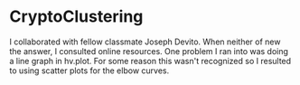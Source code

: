 # CryptoClustering

I collaborated with fellow classmate Joseph Devito. When neither of new the answer, I consulted online resources. One problem I ran into was doing a line graph in hv.plot. For some reason this wasn't recognized so I resulted to using scatter plots for the elbow curves. 
